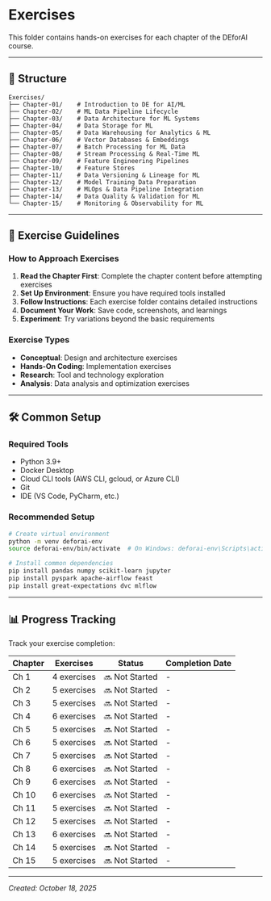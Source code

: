 # Exercises

This folder contains hands-on exercises for each chapter of the DEforAI course.

---

## 📂 Structure

```
Exercises/
├── Chapter-01/    # Introduction to DE for AI/ML
├── Chapter-02/    # ML Data Pipeline Lifecycle
├── Chapter-03/    # Data Architecture for ML Systems
├── Chapter-04/    # Data Storage for ML
├── Chapter-05/    # Data Warehousing for Analytics & ML
├── Chapter-06/    # Vector Databases & Embeddings
├── Chapter-07/    # Batch Processing for ML Data
├── Chapter-08/    # Stream Processing & Real-Time ML
├── Chapter-09/    # Feature Engineering Pipelines
├── Chapter-10/    # Feature Stores
├── Chapter-11/    # Data Versioning & Lineage for ML
├── Chapter-12/    # Model Training Data Preparation
├── Chapter-13/    # MLOps & Data Pipeline Integration
├── Chapter-14/    # Data Quality & Validation for ML
└── Chapter-15/    # Monitoring & Observability for ML
```

---

## 🎯 Exercise Guidelines

### How to Approach Exercises

1. **Read the Chapter First**: Complete the chapter content before attempting exercises
2. **Set Up Environment**: Ensure you have required tools installed
3. **Follow Instructions**: Each exercise folder contains detailed instructions
4. **Document Your Work**: Save code, screenshots, and learnings
5. **Experiment**: Try variations beyond the basic requirements

### Exercise Types

- **Conceptual**: Design and architecture exercises
- **Hands-On Coding**: Implementation exercises
- **Research**: Tool and technology exploration
- **Analysis**: Data analysis and optimization exercises

---

## 🛠️ Common Setup

### Required Tools

- Python 3.9+
- Docker Desktop
- Cloud CLI tools (AWS CLI, gcloud, or Azure CLI)
- Git
- IDE (VS Code, PyCharm, etc.)

### Recommended Setup

```bash
# Create virtual environment
python -m venv deforai-env
source deforai-env/bin/activate  # On Windows: deforai-env\Scripts\activate

# Install common dependencies
pip install pandas numpy scikit-learn jupyter
pip install pyspark apache-airflow feast
pip install great-expectations dvc mlflow
```

---

## 📊 Progress Tracking

Track your exercise completion:

| Chapter | Exercises | Status | Completion Date |
|---------|-----------|--------|-----------------|
| Ch 1 | 4 exercises | 🔜 Not Started | - |
| Ch 2 | 5 exercises | 🔜 Not Started | - |
| Ch 3 | 5 exercises | 🔜 Not Started | - |
| Ch 4 | 6 exercises | 🔜 Not Started | - |
| Ch 5 | 5 exercises | 🔜 Not Started | - |
| Ch 6 | 5 exercises | 🔜 Not Started | - |
| Ch 7 | 5 exercises | 🔜 Not Started | - |
| Ch 8 | 6 exercises | 🔜 Not Started | - |
| Ch 9 | 6 exercises | 🔜 Not Started | - |
| Ch 10 | 6 exercises | 🔜 Not Started | - |
| Ch 11 | 5 exercises | 🔜 Not Started | - |
| Ch 12 | 5 exercises | 🔜 Not Started | - |
| Ch 13 | 6 exercises | 🔜 Not Started | - |
| Ch 14 | 5 exercises | 🔜 Not Started | - |
| Ch 15 | 5 exercises | 🔜 Not Started | - |

---

*Created: October 18, 2025*
